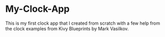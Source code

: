 # My-Clock-App

This is my first clock app that I created from scratch with a few help from the clock examples from Kivy Blueprints by Mark Vasilkov. 
